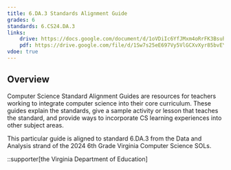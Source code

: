 ```yaml
---
title: 6.DA.3 Standards Alignment Guide
grades: 6
standards: 6.CS24.DA.3
links:
    drive: https://docs.google.com/document/d/1oVDiIc6YfJMxm4oRrFK3Bsuh-P3zaGVoQRd7yhdO8Lg/edit?usp=drive_link
    pdf: https://drive.google.com/file/d/1Sw7s25eE697Vy5VlGCXvXyr85bvEYt7S/view?usp=drive_link
vdoe: true
---
```


## Overview

Computer Science Standard Alignment Guides are resources for teachers working to integrate computer science into their core curriculum. These guides explain the standards, give a sample activity or lesson that teaches the standard, and provide ways to incorporate CS learning experiences into other subject areas. 

This particular guide is aligned to standard 6.DA.3 from the Data and Analysis strand of the 2024 6th Grade Virginia Computer Science SOLs.

::supporter[the Virginia Department of Education]